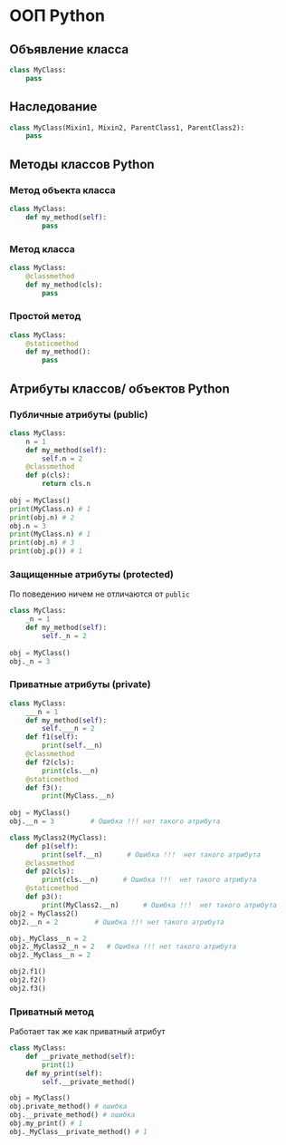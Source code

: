 
# ООП Python

## Объявление класса
```python
class MyClass:
	pass
```

## Наследование
```python
class MyClass(Mixin1, Mixin2, ParentClass1, ParentClass2):
	pass
```


## Методы классов Python

### Метод объекта класса
```python
class MyClass:
	def my_method(self):
		pass
```

### Метод класса
```python
class MyClass:
	@classmethod
	def my_method(cls):
		pass
```

### Простой метод
```python
class MyClass:
	@staticmethod
	def my_method():
		pass
```



## Атрибуты классов/ объектов Python

### Публичные атрибуты (public)
```python
class MyClass:
	n = 1
	def my_method(self):
		self.n = 2
	@classmethod
	def p(cls):
		return cls.n
		
obj = MyClass()
print(MyClass.n) # 1
print(obj.n) # 2
obj.n = 3
print(MyClass.n) # 1
print(obj.n) # 3
print(obj.p()) # 1
```

### Защищенные атрибуты (protected)
По поведению ничем не отличаются от `public`
```python
class MyClass:
	_n = 1
	def my_method(self):
		self._n = 2
		
obj = MyClass()
obj._n = 3		
```

### Приватные атрибуты (private)
```python
class MyClass:
	___n = 1
	def my_method(self):
		self.___n = 2
	def f1(self):
		print(self.__n)
	@classmethod
	def f2(cls):
		print(cls.__n)
	@staticmethod
	def f3():
		print(MyClass.__n)
		
obj = MyClass()
obj.__n = 3			# Ошибка !!! нет такого атрибута

class MyClass2(MyClass):
	def p1(self):
		print(self.__n)      # Ошибка !!!  нет такого атрибута
	@classmethod
	def p2(cls):
		print(cls.__n)      # Ошибка !!!  нет такого атрибута
	@staticmethod
	def p3():
		print(MyClass2.__n)      # Ошибка !!!  нет такого атрибута
obj2 = MyClass2()
obj2.__n = 2		 # Ошибка !!! нет такого атрибута

obj._MyClass__n = 2
obj2._MyClass2__n = 2   # Ошибка !!! нет такого атрибута
obj2._MyClass__n = 2

obj2.f1()
obj2.f2()
obj2.f3()
```

### Приватный метод
Работает так же как приватный атрибут
```python
class MyClass:
	def __private_method(self):
		print(1)
	def my_print(self):
		self.__private_method()

obj = MyClass()
obj.private_method() # ошибка
obj.__private_method() # ошибка
obj.my_print() # 1 
obj._MyClass__private_method() # 1
```
